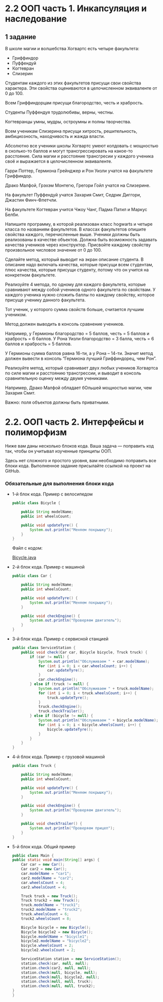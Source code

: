 # 2.2 ООП часть 1. Инкапсуляция и наследование
## 1 задание

В школе магии и волшебства Хогвартс есть четыре факультета: 

- Гриффиндор
- Пуффендуй
- Когтевран
- Слизерин

Студентам каждого из этих факультетов присущи свои свойства характера. Эти свойства оцениваются в целочисленном эквиваленте от 0 до 100. 

Всем Гриффиндорцам присущи благородство, честь и храбрость. 

Студенты Пуффендуя трудолюбивы, верны, честны.

Когтевранцы умны, мудры, остроумны и полны творчества. 

Всем ученикам Слизерина присущи хитрость, решительность, амбициозность, находчивость и жажда власти.

Абсолютно все ученики школы Хогвартс умеют колдовать с мощностью в сколько-то баллов и могут трансгрессировать на какое-то расстояние. Сила магии и расстояние трансгресии у каждого ученика своё и выражается в целочисленном эквиваленте. 

Гарри Поттер, Гермиона Грейнджер и Рон Уизли учатся на факультете Гриффиндор.  

Драко Малфой, Грэхэм Монтегю, Грегори Гойл учатся на Слизерине. 

На факультет Пуффендуй учатся Захария Смит, Седрик Диггори, Джастин Финч-Флетчли. 

На факультете Когтевран учится Чжоу Чанг, Падма Патил и Маркус Белби. 

Напишите программу, в которой реализован класс hogwarts и четыре класса по названиям факультетов. В классах факультетов опишите свойства каждого, перечисленные выше. Ученики должны быть реализованы в качестве объектов. Должна быть возможность задавать качества учеников через конструктор. Присвойте каждому свойству произвольное числовое значение от 0 до 100.  

Сделайте метод, который выводит на экран описание студента. В описание надо включать качества, которые присущи всем студентам, плюс качества, которые присущи студенту, потому что он учится на конкретном факультете. 

Реализуйте 4 метода, по одному для каждого факультета, которые сравнивают между собой учеников одного факультета по свойствам. У каждого ученика нужно сложить баллы по каждому свойству, которое присуще ученику данного факультета. 

Тот ученик, у которого сумма свойств больше, считается лучшим учеником. 

Метод должен выводить в консоль сравнение учеников.

Например, у Гермионы благородство = 5 баллов, честь = 5 баллов и храбрость = 6 баллов. У Рона Уизли благородство = 3 балла, честь = 6 баллов и храбрость = 5 баллов.

У Гермионы сумма баллов равна 16-ти, а у Рона – 14-ти. Значит метод должен вывести в консоль “Гермиона лучший Гриффиндорец, чем Рон”. 

Реализуйте метод, который сравнивает двух любых учеников Хогвартса по силе магии и расстоянию трансгрессии, и выводит в консоль сравнительную оценку между двумя учениками. 

Например, Драко Малфой обладает бОльшей мощностью магии, чем Захария Смит. 

Важно: поля объектов должны быть приватными.

# 2.2. ООП часть 2. Интерфейсы и полиморфизм

Ниже вам даны несколько блоков кода. Ваша задача — поправить код так, чтобы он учитывал изученные принципы ООП. 

Здесь нет сложного и простого уровня, вам необходимо поправить все блоки кода. Выполненное задание присылайте ссылкой на проект на GitHub.
> 

### Обязательные для выполнения блоки кода

- 1-й блок кода. Пример с велосипедом
    
    ```java
    public class Bicycle {
    
        public String modelName;
        public int wheelsCount;
    
        public void updateTyre() {
            System.out.println("Меняем покрышку");
        }
    }
    ```
    
    Файл с кодом: 
    
    [Bicycle.java](https://s3-us-west-2.amazonaws.com/secure.notion-static.com/3bb550a5-1e81-4f8c-8075-f4a1f1aa3fbd/Bicycle.java)
    
- 2-й блок кода. Пример с машиной
    
    ```java
    public class Car {
    
        public String modelName;
        public int wheelsCount;
    
        public void updateTyre() {
            System.out.println("Меняем покрышку");
        }
    
        public void checkEngine() {
            System.out.println("Проверяем двигатель");
        }
    }
    ```

    
- 3-й блок кода. Пример с сервисной станцией
    
    ```java
    public class ServiceStation {
        public void check(Car car, Bicycle bicycle, Truck truck) {
            if (car != null) {
                System.out.println("Обслуживаем " + car.modelName);
                for (int i = 0; i < car.wheelsCount; i++) {
                    car.updateTyre();
                }
                car.checkEngine();
            } else if (truck != null) {
                System.out.println("Обслуживаем " + truck.modelName);
                for (int i = 0; i < truck.wheelsCount; i++) {
                    truck.updateTyre();
                }
                truck.checkEngine();
                truck.checkTrailer();
            } else if (bicycle != null) {
                System.out.println("Обслуживаем " + bicycle.modelName);
                for (int i = 0; i < bicycle.wheelsCount; i++) {
                    bicycle.updateTyre();
                }
            }
        }
    }
    ```
    
- 4-й блок кода. Пример с грузовой машиной
    
    ```java
    public class Truck {
    
        public String modelName;
        public int wheelsCount;
    
        public void updateTyre() {
            System.out.println("Меняем покрышку");
        }
    
        public void checkEngine() {
            System.out.println("Проверяем двигатель");
        }
    
        public void checkTrailer() {
            System.out.println("Проверяем прицеп");
        }
    }
    ```
    
- 5-й блок кода. Общий пример
    
    ```java
  public class Main {
    public static void main(String[] args) {
        Car car = new Car();
        Car car2 = new Car();
        car.modelName = "car1";
        car2.modelName = "car2";
        car.wheelsCount = 4;
        car2.wheelsCount = 4;

        Truck truck = new Truck();
        Truck truck2 = new Truck();
        truck.modelName = "truck1";
        truck2.modelName = "truck2";
        truck.wheelsCount = 6;
        truck2.wheelsCount = 8;

        Bicycle bicycle = new Bicycle();
        Bicycle bicycle2 = new Bicycle();
        bicycle.modelName = "bicycle1";
        bicycle2.modelName = "bicycle2";
        bicycle.wheelsCount = 2;
        bicycle2.wheelsCount = 2;

        ServiceStation station = new ServiceStation();
        station.check(car, null, null);
        station.check(car2, null, null);
        station.check(null, bicycle, null);
        station.check(null, bicycle2, null);
        station.check(null, null, truck);
        station.check(null, null, truck2);
    }
  }
```
 
